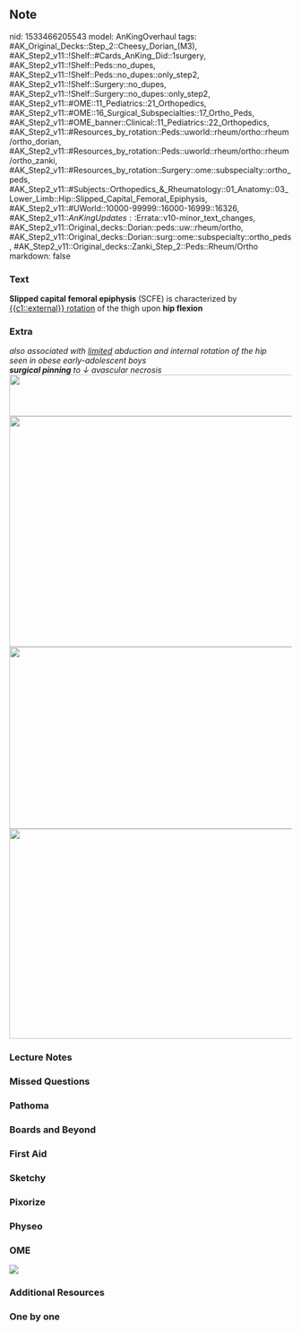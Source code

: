 ## Note
nid: 1533466205543
model: AnKingOverhaul
tags: #AK_Original_Decks::Step_2::Cheesy_Dorian_(M3), #AK_Step2_v11::!Shelf::#Cards_AnKing_Did::1surgery, #AK_Step2_v11::!Shelf::Peds::no_dupes, #AK_Step2_v11::!Shelf::Peds::no_dupes::only_step2, #AK_Step2_v11::!Shelf::Surgery::no_dupes, #AK_Step2_v11::!Shelf::Surgery::no_dupes::only_step2, #AK_Step2_v11::#OME::11_Pediatrics::21_Orthopedics, #AK_Step2_v11::#OME::16_Surgical_Subspecialties::17_Ortho_Peds, #AK_Step2_v11::#OME_banner::Clinical::11_Pediatrics::22_Orthopedics, #AK_Step2_v11::#Resources_by_rotation::Peds::uworld::rheum/ortho::rheum/ortho_dorian, #AK_Step2_v11::#Resources_by_rotation::Peds::uworld::rheum/ortho::rheum/ortho_zanki, #AK_Step2_v11::#Resources_by_rotation::Surgery::ome::subspecialty::ortho_peds, #AK_Step2_v11::#Subjects::Orthopedics_&_Rheumatology::01_Anatomy::03_Lower_Limb::Hip::Slipped_Capital_Femoral_Epiphysis, #AK_Step2_v11::#UWorld::10000-99999::16000-16999::16326, #AK_Step2_v11::$AnKingUpdates::$Errata::v10-minor_text_changes, #AK_Step2_v11::Original_decks::Dorian::peds::uw::rheum/ortho, #AK_Step2_v11::Original_decks::Dorian::surg::ome::subspecialty::ortho_peds, #AK_Step2_v11::Original_decks::Zanki_Step_2::Peds::Rheum/Ortho
markdown: false

### Text
<b>Slipped capital femoral epiphysis</b> (SCFE) is characterized by
<u>{{c1::external}} rotation</u> of the thigh upon <b>hip
flexion</b>

### Extra
<div>
  <i>also associated with <u>limited</u> abduction and internal
  rotation of the hip</i>
</div>
<div>
  <i>seen in obese early-adolescent boys</i>
  <div>
    <i><b>surgical pinning</b> to ↓ avascular necrosis</i>
  </div>
</div><img src="paste-558517547171841.jpg" class="" style=
"height: 74px; width: 532px;"><img src="paste-337653148942337.jpg"
class="" style="height: 411px; width: 532px;">
<div><img class="" src="paste-5946764473401345.jpg" style=
"font-style: italic; height: 324px; width: 532px;"></div><img src=
"Screenshot%2010_7_2019%2012_43_59%20PM.png" class="" style=
"height: 374px; width: 532px;">

### Lecture Notes


### Missed Questions


### Pathoma


### Boards and Beyond


### First Aid


### Sketchy


### Pixorize


### Physeo


### OME
<div class="ome-widget">
  <a href=
  "https://onlinemeded.org/spa/pediatrics/orthopedics/acquire?ref=anki">
  <img src="_OME_AnkiFlashcards_Lesson_5.png"></a>
</div>

### Additional Resources


### One by one

